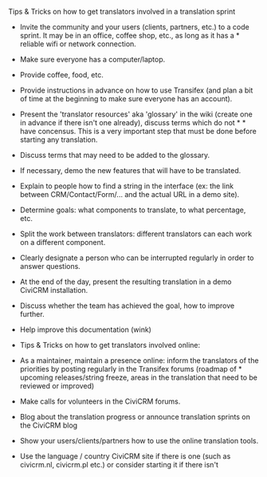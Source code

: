 

Tips & Tricks on how to get translators involved in a translation sprint

* Invite the community and your users (clients, partners, etc.) to a code sprint. It may be in an office, coffee shop, etc., as long as it has a * reliable wifi or network connection.
* Make sure everyone has a computer/laptop.
* Provide coffee, food, etc.
* Provide instructions in advance on how to use Transifex (and plan a bit of time at the beginning to make sure everyone has an account).
* Present the 'translator resources' aka 'glossary' in the wiki (create one in advance if there isn't one already), discuss terms which do not * * have concensus. This is a very important step that must be done before starting any translation.
* Discuss terms that may need to be added to the glossary.
* If necessary, demo the new features that will have to be translated.
* Explain to people how to find a string in the interface (ex: the link between CRM/Contact/Form/... and the actual URL in a demo site).
* Determine goals: what components to translate, to what percentage, etc.
* Split the work between translators: different translators can each work on a different component.
* Clearly designate a person who can be interrupted regularly in order to answer questions.
* At the end of the day, present the resulting translation in a demo CiviCRM installation.
* Discuss whether the team has achieved the goal, how to improve further.
* Help improve this documentation (wink)
* Tips & Tricks on how to get translators involved online:

* As a maintainer, maintain a presence online: inform the translators of the priorities by posting regularly in the Transifex forums (roadmap of * upcoming releases/string freeze, areas in the translation that need to be reviewed or improved)
* Make calls for volunteers in the CiviCRM forums.
* Blog about the translation progress or announce translation sprints on the CiviCRM blog
* Show your users/clients/partners how to use the online translation tools.
* Use the language / country CiviCRM site if there is one (such as civicrm.nl, civicrm.pl etc.) or consider starting it if there isn't
